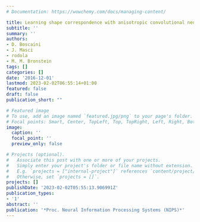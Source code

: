 ```yaml
---
# Documentation: https://wowchemy.com/docs/managing-content/

title: Learning shape correspondence with anisotropic convolutional neural networks
subtitle: ''
summary: ''
authors:
- D. Boscaini
- J. Masci
- rodola
- M. M. Bronstein
tags: []
categories: []
date: '2016-12-01'
lastmod: 2023-02-02T06:55:14+01:00
featured: false
draft: false
publication_short: ""

# Featured image
# To use, add an image named `featured.jpg/png` to your page's folder.
# Focal points: Smart, Center, TopLeft, Top, TopRight, Left, Right, BottomLeft, Bottom, BottomRight.
image:
  caption: ''
  focal_point: ''
  preview_only: false

# Projects (optional).
#   Associate this post with one or more of your projects.
#   Simply enter your project's folder or file name without extension.
#   E.g. `projects = ["internal-project"]` references `content/project/deep-learning/index.md`.
#   Otherwise, set `projects = []`.
projects: []
publishDate: '2023-02-02T05:55:13.906991Z'
publication_types:
- '1'
abstract: ''
publication: '*Proc. Neural Information Processing Systems (NIPS)*'
---
```

